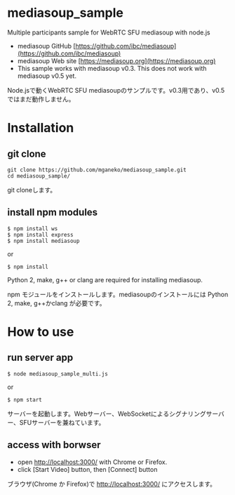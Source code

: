 # mediasoup_sample
Multiple participants sample for WebRTC SFU mediasoup with node.js 

* mediasoup GitHub [https://github.com/ibc/mediasoup](https://github.com/ibc/mediasoup)
* mediasoup Web site [https://mediasoup.org](https://mediasoup.org)
* This sample works with mediasoup v0.3. This does not work with mediasoup v0.5 yet.

Node.jsで動くWebRTC SFU mediasoupのサンプルです。v0.3用であり、v0.5ではまだ動作しません。

# Installation

## git clone
```
git clone https://github.com/mganeko/mediasoup_sample.git
cd mediasoup_sample/
```
git cloneします。

## install npm modules

```
$ npm install ws
$ npm install express
$ npm install mediasoup
```
or
```
$ npm install
```

Python 2, make, g++ or clang are required for installing mediasoup.

npm モジュールをインストールします。mediasoupのインストールには Python 2, make, g++かclang が必要です。


# How to use

## run server app
```
$ node mediasoup_sample_multi.js
```
or
```
$ npm start
```

サーバーを起動します。Webサーバー、WebSocketによるシグナリングサーバー、SFUサーバーを兼ねています。


## access with borwser

* open [http://localhost:3000/](http://localhost:3000/) with Chrome or Firefox.
* click [Start Video] button, then [Connect] button

ブラウザ(Chrome か Firefox)で [http://localhost:3000/](http://localhost:3000/) にアクセスします。